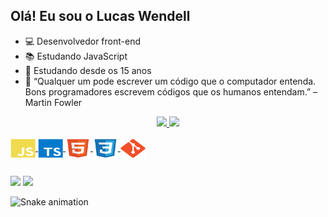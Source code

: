 ## Olá! Eu sou o Lucas Wendell

- 💻 Desenvolvedor front-end
- 📚 Estudando JavaScript
- 🧠 Estudando desde os 15 anos
- 📍 “Qualquer um pode escrever um código que o computador entenda. Bons programadores escrevem códigos que os humanos entendam.” – Martin Fowler

<div align="center">
  <a href="https://github.com/lucas-wendell">
  <img height="180em" src="https://github-readme-stats.vercel.app/api?username=lucas-wendell&show_icons=true&theme=yeblu&include_all_commits=true&count_private=true"/>
  <img height="180em" src="https://github-readme-stats.vercel.app/api/top-langs/?username=lucas-wendell&layout=compact&langs_count=7&theme=yeblu"/>
</div>

<div style="display: inline_block"><br>
  <img align="center" alt="Lucas-Js" height="30" width="40"               src="https://raw.githubusercontent.com/devicons/devicon/master/icons/javascript/javascript-plain.svg">
  <img align="center" alt="Lucas-Ts" height="30" width="40" src="https://github.com/devicons/devicon/blob/master/icons/typescript/typescript-plain.svg">
  <img align="center" alt="Lucas-HTML" height="30" width="40" src="https://raw.githubusercontent.com/devicons/devicon/master/icons/html5/html5-original.svg">
  <img align="center" alt="Lucas-CSS" height="30" width="40" src="https://raw.githubusercontent.com/devicons/devicon/master/icons/css3/css3-original.svg">
  <img align="center" alt="Lucas-GIT" height="30" width="40" src="https://github.com/devicons/devicon/blob/master/icons/git/git-original.svg">
</div>
  
##
  
<div>
    <a href="https://www.instagram.com/lucas_whll/" target="_blank"><img src="https://img.shields.io/badge/-Instagram-%23E4405F?style=for-the-badge&logo=instagram&logoColor=white" target="_blank"></a>
    <a href="https://www.linkedin.com/in/lucas-wendell-0271a022a/" target="_blank"><img src="https://img.shields.io/badge/-LinkedIn-%230077B5?style=for-the-badge&logo=linkedin&logoColor=white" target="_blank"></a> 
  
   ![Snake animation](https://github.com/lucas-wendelll/l-Wendell/blob/output/github-contribution-grid-snake.svg)
</div>
